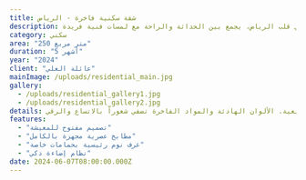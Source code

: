 ```yaml
---
title: شقة سكنية فاخرة - الرياض
description: تصميم داخلي أنيق لشقة سكنية فاخرة في قلب الرياض، يجمع بين الحداثة والراحة مع لمسات فنية فريدة.
category: سكني
area: "250 متر مربع"
duration: "5 أشهر"
year: "2024"
client: "عائلة العلي"
mainImage: /uploads/residential_main.jpg
gallery:
  - /uploads/residential_gallery1.jpg
  - /uploads/residential_gallery2.jpg
details: تم تصميم هذه الشقة لتوفير بيئة معيشية عصرية ومريحة، مع التركيز على استغلال المساحات والإضاءة الطبيعية. الألوان الهادئة والمواد الفاخرة تضفي شعوراً بالاتساع والرقي.
features:
  - "تصميم مفتوح للمعيشة"
  - "مطابخ عصرية مجهزة بالكامل"
  - "غرف نوم رئيسية بحمامات خاصة"
  - "نظام إضاءة ذكي"
date: 2024-06-07T08:00:00.000Z
---
```



